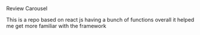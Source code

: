 Review Carousel

This is a repo based on react js having a bunch of functions overall it helped me get more familiar with the framework
